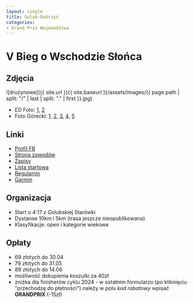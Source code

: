 ```yaml
---
layout: single
title: Golub-Dobrzyń
categories:
- Grand Prix Województwa
---
```


# V Bieg o Wschodzie Słońca

## Zdjęcia

![drużynowe]({{ site.url }}{{ site.baseurl }}/assets/images/{{ page.path | split: "/" | last | split: "." | first }}.jpg)

* ED Foto: [1](https://www.facebook.com/media/set/?vanity=100085400623360&set=a.704310199092328), [2](https://www.facebook.com/media/set?vanity=100085400623360&set=a.704707692385912)
* Foto Górecki: [1](https://www.facebook.com/fotogorecki/posts/pfbid06iYDQwrgY8VE7txn7Ad7JjH2juCmh4Zp3fCsKBcFTJLWX2zyDWGrfYVKj5Zoqu2kl), [2](https://www.facebook.com/fotogorecki/posts/pfbid09ukzeftT3smS2qGfkmJwjya9EdKHXwqVmKfFf3onxfaGYuMNnUFtWaGYLmJ9ooMfl), [3](https://www.facebook.com/fotogorecki/posts/pfbid02FkJtSV2XiwH1gZfbKSdgitKFcyjoN6RQ4DRnRR1XtKZqv9K9vQnXbaFwumkZ1GUHl), [4](https://www.facebook.com/fotogorecki/posts/pfbid02LpdYXugFXB5d6nXWJKv4p7L4yKB83AciMKyqMW5LkKA2rFrZ8JVZUVeP88JasmDul), [5](https://www.facebook.com/fotogorecki/posts/pfbid02pDCcov3yapjMLCuuvFuZcPuZ1pAsaSKGBJ3y8bf8quLWxiJ6TugheZ1GMrnvTdXul)


## Linki
* [Profil FB](https://www.facebook.com/profile.php?id=100083053006259)
* [Strona zawodów](https://biegowschodzieslonca.pl/)
* [Zapisy](https://zapisy.sts-timing.pl/1044/)
* [Lista startowa](https://zapisy.sts-timing.pl/1044/lista.php)
* [Regulamin](https://zapisy.sts-timing.pl/1044/Regulamin%20imprezy%20Bieg%20o%20Wschodzie%20S%C5%82o%C5%84ca%202025%20v.pdf)
* [Garmin](https://connect.garmin.com/modern/event/42971792-2bc2-40cf-ab3c-060cbf77c609)

## Organizacja
* Start o 4:17 z Golubskiej Starówki
* Dystanse 10km i 5km (trasa jeszcze nieopublikowana)
* Klasyfikacje: open i kategorie wiekowe

## Opłaty
* 69 złotych do 30.04
* 79 złotych do 31.05
* 89 złotych do 14.06
* możliwość dokupienia koszulki za 40zł
* zniżka dla finisherów cyklu 2024 - w ostatnim formularzu (po kliknięciu "przechodzę do płatności") należy w polu *kod rabatowy* wpisać **GRANDPRIX** (-15zł)
